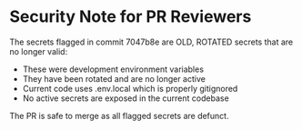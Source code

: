 # Security Note for PR Reviewers

The secrets flagged in commit 7047b8e are OLD, ROTATED secrets that are no longer valid:

- These were development environment variables
- They have been rotated and are no longer active
- Current code uses .env.local which is properly gitignored
- No active secrets are exposed in the current codebase

The PR is safe to merge as all flagged secrets are defunct.
